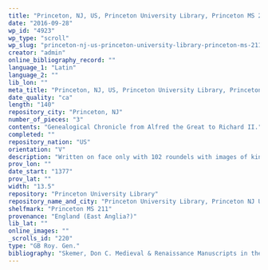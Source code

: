 ```yaml
---
title: "Princeton, NJ, US, Princeton University Library, Princeton MS 211"
date: "2016-09-28"
wp_id: "4923"
wp_type: "scroll"
wp_slug: "princeton-nj-us-princeton-university-library-princeton-ms-211"
creator: "admin"
online_bibliography_record: ""
language_1: "Latin"
language_2: ""
lib_lon: ""
meta_title: "Princeton, NJ, US, Princeton University Library, Princeton MS 211"
date_quality: "ca"
length: "140"
repository_city: "Princeton, NJ"
number_of_pieces: "3"
contents: "Genealogical Chronicle from Alfred the Great to Richard II."
completed: ""
repository_nation: "US"
orientation: "V"
description: "Written on face only with 102 roundels with images of kings and other family members."
prov_lon: ""
date_start: "1377"
prov_lat: ""
width: "13.5"
repository: "Princeton University Library"
repository_name_and_city: "Princeton University Library, Princeton NJ US"
shelfmark: "Princeton MS 211"
provenance: "England (East Anglia?)"
lib_lat: ""
online_images: ""
_scrolls_id: "220"
type: "GB Roy. Gen."
bibliography: "Skemer, Don C. Medieval & Renaissance Manuscripts in the Princeton University Library. Vol. II. Department of Art and Archaeology, Princeton University, 2013, 499."
---
```



